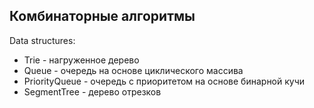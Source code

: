 ## Комбинаторные алгоритмы

Data structures:
- Trie - нагруженное дерево
- Queue - очередь на основе циклического массива
- PriorityQueue - очередь с приоритетом на основе бинарной кучи
- SegmentTree - дерево отрезков